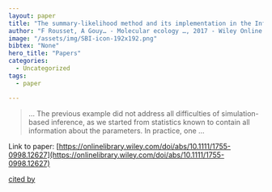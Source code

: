 ```yaml
---
layout: paper
title: "The summary‐likelihood method and its implementation in the Infusion package"
author: "F Rousset, A Gouy… - Molecular ecology …, 2017 - Wiley Online Library"
image: "/assets/img/SBI-icon-192x192.png"
bibtex: "None"
hero_title: "Papers"
categories:
  - Uncategorized
tags:
  - paper

---
```

>… The previous example did not address all difficulties of simulation-based inference, as we started from statistics known to contain all information about the parameters. In practice, one …

Link to paper: [https://onlinelibrary.wiley.com/doi/abs/10.1111/1755-0998.12627](https://onlinelibrary.wiley.com/doi/abs/10.1111/1755-0998.12627)

[cited by](https://scholar.google.com/scholar?cites=14467777749557695199&as_sdt=2005&sciodt=0,5&hl=en&num=20)
